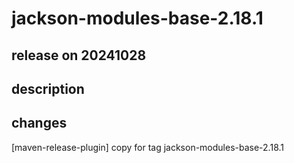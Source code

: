 # jackson-modules-base-2.18.1

## release on 20241028
## description
## changes
[maven-release-plugin] copy for tag jackson-modules-base-2.18.1

